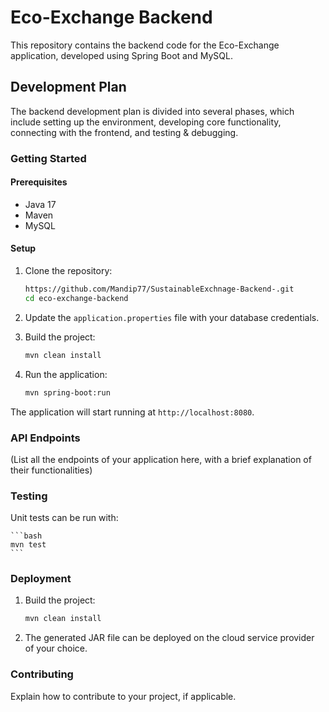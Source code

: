 # Eco-Exchange Backend

This repository contains the backend code for the Eco-Exchange application, developed using Spring Boot and MySQL.

## Development Plan

The backend development plan is divided into several phases, which include setting up the environment, developing core functionality, connecting with the frontend, and testing & debugging. 

### Getting Started

#### Prerequisites

- Java 17
- Maven
- MySQL

#### Setup

1. Clone the repository:

    ```bash
    https://github.com/Mandip77/SustainableExchnage-Backend-.git
    cd eco-exchange-backend
    ```

2. Update the `application.properties` file with your database credentials.

3. Build the project:

    ```bash
    mvn clean install
    ```

4. Run the application:

    ```bash
    mvn spring-boot:run
    ```

The application will start running at `http://localhost:8080`.

### API Endpoints

(List all the endpoints of your application here, with a brief explanation of their functionalities)

### Testing

Unit tests can be run with:

    ```bash
    mvn test
    ```

### Deployment

1. Build the project:

    ```bash
    mvn clean install
    ```

2. The generated JAR file can be deployed on the cloud service provider of your choice.

### Contributing

Explain how to contribute to your project, if applicable.
